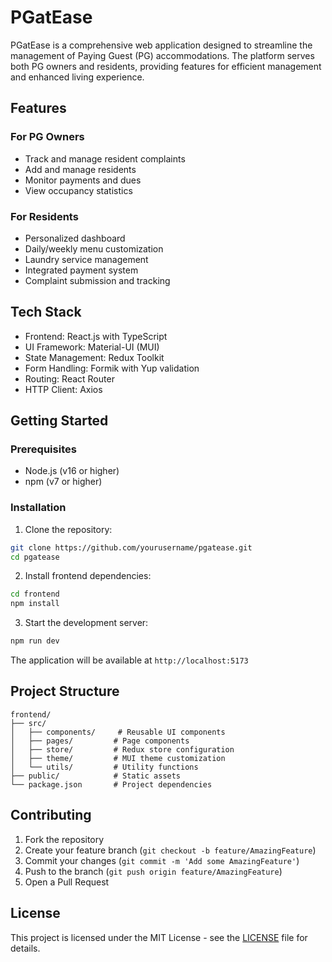 # PGatEase

PGatEase is a comprehensive web application designed to streamline the management of Paying Guest (PG) accommodations. The platform serves both PG owners and residents, providing features for efficient management and enhanced living experience.

## Features

### For PG Owners
- Track and manage resident complaints
- Add and manage residents
- Monitor payments and dues
- View occupancy statistics

### For Residents
- Personalized dashboard
- Daily/weekly menu customization
- Laundry service management
- Integrated payment system
- Complaint submission and tracking

## Tech Stack

- Frontend: React.js with TypeScript
- UI Framework: Material-UI (MUI)
- State Management: Redux Toolkit
- Form Handling: Formik with Yup validation
- Routing: React Router
- HTTP Client: Axios

## Getting Started

### Prerequisites
- Node.js (v16 or higher)
- npm (v7 or higher)

### Installation

1. Clone the repository:
```bash
git clone https://github.com/yourusername/pgatease.git
cd pgatease
```

2. Install frontend dependencies:
```bash
cd frontend
npm install
```

3. Start the development server:
```bash
npm run dev
```

The application will be available at `http://localhost:5173`

## Project Structure

```
frontend/
├── src/
│   ├── components/     # Reusable UI components
│   ├── pages/         # Page components
│   ├── store/         # Redux store configuration
│   ├── theme/         # MUI theme customization
│   └── utils/         # Utility functions
├── public/            # Static assets
└── package.json       # Project dependencies
```

## Contributing

1. Fork the repository
2. Create your feature branch (`git checkout -b feature/AmazingFeature`)
3. Commit your changes (`git commit -m 'Add some AmazingFeature'`)
4. Push to the branch (`git push origin feature/AmazingFeature`)
5. Open a Pull Request

## License

This project is licensed under the MIT License - see the [LICENSE](LICENSE) file for details.